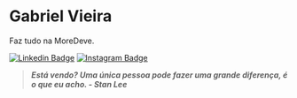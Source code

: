 # Gabriel Vieira

Faz tudo na MoreDeve.
 
[![Linkedin Badge](https://img.shields.io/badge/-Gabriel%20Vieira-5533ff?style=flat-square&logo=Linkedin&logoColor=white)](https://www.linkedin.com/in/gvieiraf/)
[![Instagram Badge](https://img.shields.io/badge/-MoreDeve-5533ff?style=flat-square&logo=Instagram&logoColor=white)](https://www.instagram.com/more.deve/)

> ___Está vendo? Uma única pessoa pode fazer uma grande diferença, é o que eu acho. - Stan Lee___
